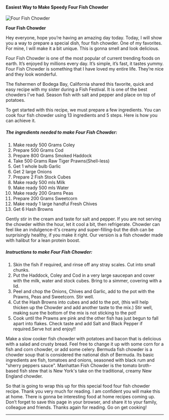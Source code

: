             

#### Easiest Way to Make Speedy Four Fish Chowder

![Four Fish Chowder](https://img-global.cpcdn.com/recipes/405367f60739bb63/751x532cq70/four-fish-chowder-recipe-main-photo.jpg)

**Four Fish Chowder**

Hey everyone, hope you’re having an amazing day today. Today, I will show you a way to prepare a special dish, four fish chowder. One of my favorites. For mine, I will make it a bit unique. This is gonna smell and look delicious.

Four Fish Chowder is one of the most popular of current trending foods on earth. It’s enjoyed by millions every day. It’s simple, it’s fast, it tastes yummy. Four Fish Chowder is something that I have loved my entire life. They’re nice and they look wonderful.

The fishermen of Bodega Bay, California shared this favorite, quick and easy recipe with my sister during a Fish Festival. It is one of the best chowders I've had. Season fish with salt and pepper and place on top of potatoes.

To get started with this recipe, we must prepare a few ingredients. You can cook four fish chowder using 13 ingredients and 5 steps. Here is how you can achieve it.

##### The ingredients needed to make Four Fish Chowder:

1.  Make ready 500 Grams Coley
2.  Prepare 500 Grams Cod
3.  Prepare 800 Grams Smoked Haddock
4.  Take 500 Grams Raw Tiger Prawns(Shell-less)
5.  Get 1 whole bulb Garlic
6.  Get 2 large Onions
7.  Prepare 2 Fish Stock Cubes
8.  Make ready 500 mls Milk
9.  Make ready 500 mls Water
10.  Make ready 200 Grams Peas
11.  Prepare 200 Grams Sweetcorn
12.  Make ready 1 large handful Fresh Chives
13.  Get 6 Hash Browns

Gently stir in the cream and taste for salt and pepper. If you are not serving the chowder within the hour, let it cool a bit, then refrigerate. Chowder can feel like an indulgence-it's creamy and super-filling-but the dish can be surprisingly healthy, if you make it right. Our version is a fish chowder made with halibut for a lean protein boost.

##### Instructions to make Four Fish Chowder:

1.  Skin the fish if required, and rinse off any stray scales. Cut into small chunks.
2.  Put the Haddock, Coley and Cod in a very large saucepan and cover with the milk, water and stock cubes. Bring to a simmer, covering with a lid.
3.  Peel and chop the Onions, Chives and Garlic, add to the pot with the Prawns, Peas and Sweetcorn. Stir well.
4.  Cut the Hash Browns into cubes and add to the pot, (this will help thicken up the Chowder and add another taste to the mix.) Stir well, making sure the bottom of the mix is not sticking to the pot!
5.  Cook until the Prawns are pink and the other fish has just begun to fall apart into flakes. Check taste and add Salt and Black Pepper if required.Serve hot and enjoy!!

Make a slow cooker fish chowder with potatoes and bacon that is delicious with a salad and crusty bread. Feel free to change it up with some corn for a fish and corn chowder, or add some celery. Bermuda fish chowder is a chowder soup that is considered the national dish of Bermuda. Its basic ingredients are fish, tomatoes and onions, seasoned with black rum and "sherry peppers sauce". Manhattan Fish Chowder is the tomato broth-based fish stew that is New York's take on the traditional, creamy New England chowder.

So that is going to wrap this up for this special food four fish chowder recipe. Thank you very much for reading. I am confident you will make this at home. There is gonna be interesting food at home recipes coming up. Don’t forget to save this page in your browser, and share it to your family, colleague and friends. Thanks again for reading. Go on get cooking!

* * *